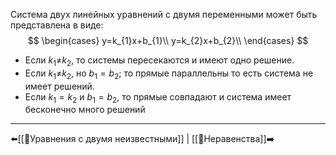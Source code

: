 Система двух линейных уравнений с двумя переменными может быть представлена в виде:
$$
\begin{cases}
y=k_{1}x+b_{1}\\
y=k_{2}x+b_{2}\\
\end{cases}
$$
- Если $k_{1}$≠$k_{2}$, то системы пересекаются и имеют одно решение.
- Если  $k_{1}$≠$k_{2}$, но $b_{1}=b_{2}$; то прямые параллельны то есть система не имеет решений.
- Если $k_{1}=k_{2}$ и  $b_{1}=b_{2}$, то прямые совпадают и система имеет бесконечно много решений

---
⬅️[[📒Уравнения с двумя неизвестными]]    |    [[📒Неравенства]]➡️